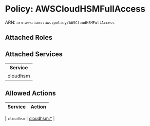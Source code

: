 # Policy: AWSCloudHSMFullAccess

ARN: `arn:aws:iam::aws:policy/AWSCloudHSMFullAccess`

## Attached Roles

## Attached Services

| Service |
|---------|
| cloudhsm |

## Allowed Actions

| Service | Action |
|:-------:|--------|

| `cloudhsm` | [cloudhsm:*](../actions.md#cloudhsm:all) |
